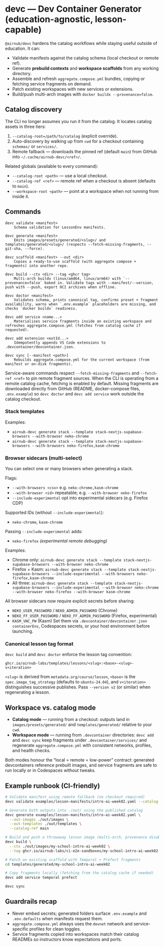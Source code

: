 # devc — Dev Container Generator (education-agnostic, lesson-capable)

`@airnub/devc` hardens the catalog workflows while staying useful outside of education. It can:

- Validate manifests against the catalog schema (local checkout or remote ref).
- Generate **prebuild contexts** and **workspace scaffolds** from any working directory.
- Assemble and refresh `aggregate.compose.yml` bundles, copying or fetching service fragments on demand.
- Patch existing workspaces with new services or extensions.
- Build/push multi-arch images with `docker buildx --provenance=false`.

## Catalog discovery

The CLI no longer assumes you run it from the catalog. It locates catalog assets in three tiers:

1. `--catalog-root=/path/to/catalog` (explicit override).
2. Auto-discovery by walking up from `cwd` for a checkout containing `schemas/` or `services/`.
3. Remote fallback — downloads the pinned ref (default `main`) from GitHub into `~/.cache/airnub-devc/<ref>/`.

Related globals (available to every command):

- `--catalog-root <path>` — use a local checkout.
- `--catalog-ref <ref>` — remote ref when a checkout is absent (defaults to `main`).
- `--workspace-root <path>` — point at a workspace when not running from inside it.

## Commands

```
devc validate <manifest>
    Schema validation for LessonEnv manifests.

devc generate <manifest>
    Emits images/presets/generated/<slug>/ and templates/generated/<slug>/ (respects --fetch-missing-fragments, --git-sha, --force).

devc scaffold <manifest> --out <dir>
    Copies a ready-to-use scaffold (with aggregate compose + fragments) into another repo.

devc build --ctx <dir> --tag <ghcr tag>
    Multi-arch buildx (linux/amd64, linux/arm64) with `--provenance=false` baked in. Validate tags with --manifest/--version, push with --push, export OCI archives when offline.

devc doctor <manifest>
    Validates schema, prints canonical tag, confirms preset + fragment availability, warns when `.env.example` placeholders are missing, and checks `docker buildx` readiness.

devc add service <name...>
    Materialises service fragments inside an existing workspace and refreshes aggregate.compose.yml (fetches from catalog cache if requested).

devc add extension <extId...>
    Idempotently appends VS Code extensions to .devcontainer/devcontainer.json.

devc sync [--manifest <path>]
    Rebuilds aggregate.compose.yml for the current workspace (from manifest or on-disk fragments).
```

Service-aware commands respect `--fetch-missing-fragments` and `--fetch-ref <ref>` to pin remote fragment sources. When the CLI is operating from a remote catalog cache, fetching is enabled by default. Missing fragments are downloaded directly from GitHub (README, docker-compose files, `.env.example`) so `devc doctor` and `devc add service` work outside the catalog checkout.

### Stack templates

Examples:

- `airnub-devc generate stack --template stack-nextjs-supabase-browsers --with-browser neko-chrome`
- `airnub-devc generate stack --template stack-nextjs-supabase-browsers --with-browsers neko-firefox,kasm-chrome`

### Browser sidecars (multi-select)

You can select one or many browsers when generating a stack.

Flags:
- `--with-browsers <csv>`   e.g. `neko-chrome,kasm-chrome`
- `--with-browser <id>`     repeatable; e.g. `--with-browser neko-firefox`
- `--include-experimental`  opt into experimental sidecars (e.g. Firefox CDP)

Supported IDs (without `--include-experimental`):
- `neko-chrome`, `kasm-chrome`

Passing `--include-experimental` adds:
- `neko-firefox` *(experimental remote debugging)*

Examples:
- Chrome only:
  `airnub-devc generate stack --template stack-nextjs-supabase-browsers --with-browser neko-chrome`
- Firefox + Kasm:
  `airnub-devc generate stack --template stack-nextjs-supabase-browsers --include-experimental --with-browsers neko-firefox,kasm-chrome`
- All three:
  `airnub-devc generate stack --template stack-nextjs-supabase-browsers --include-experimental --with-browser neko-chrome --with-browser neko-firefox --with-browser kasm-chrome`

All browser sidecars now require explicit secrets before sharing:
- `NEKO_USER_PASSWORD` / `NEKO_ADMIN_PASSWORD` (Chrome)
- `NEKO_FF_USER_PASSWORD` / `NEKO_FF_ADMIN_PASSWORD` (Firefox, experimental)
- `KASM_VNC_PW` (Kasm)
Set them via `.devcontainer/devcontainer.json` `containerEnv`, Codespaces secrets, or your host environment before launching.

### Canonical lesson tag format

`devc build` and `devc doctor` enforce the lesson tag convention:

```
ghcr.io/airnub-labs/templates/lessons/<slug>:<base>-<slug>-v<iteration>
```

`<slug>` is derived from `metadata.org/course/lesson`, `<base>` is the `spec.image_tag_strategy` (defaults to `ubuntu-24.04`), and `v<iteration>` distinguishes successive publishes. Pass `--version v2` (or similar) when regenerating a lesson.

## Workspace vs. catalog mode

- **Catalog mode** — running from a checkout: outputs land in `images/presets/generated/` and `templates/generated/` relative to your `cwd`.
- **Workspace mode** — running from `.devcontainer` directories: `devc add` and `devc sync` keep fragments under `.devcontainer/services/` and regenerate `aggregate.compose.yml` with consistent networks, profiles, and health checks.

Both modes honour the “local = remote = low-power” contract: generated devcontainers reference prebuilt images, and service fragments are safe to run locally or in Codespaces without tweaks.

## Example runbook (CI-friendly)

```bash
# Validate manifest using remote fallback (no checkout required)
devc validate examples/lesson-manifests/intro-ai-week02.yaml --catalog-ref main

# Generate both outputs into ./out/ using the published catalog
devc generate examples/lesson-manifests/intro-ai-week02.yaml \
  --out-images ./out/images \
  --out-templates ./out/templates \
  --catalog-ref main

# Build and push a throwaway lesson image (multi-arch, provenance disabled)
devc build \
  --ctx ./out/images/my-school-intro-ai-week02 \
  --tag ghcr.io/airnub-labs/ci-e2e-sandboxes/my-school-intro-ai-week02:ubuntu-24.04

# Patch an existing scaffold with Temporal + Prefect fragments
cd templates/generated/my-school-intro-ai-week02

# Copy fragments locally (fetching from the catalog cache if needed)
devc add service temporal prefect

devc sync
```

## Guardrails recap

- Never embed secrets; generated folders surface `.env.example` and `.env.defaults` when manifests request them.
- `aggregate.compose.yml` always uses the `devnet` network and service-specific profiles for clean toggles.
- Service fragments copied into workspaces match their catalog READMEs so instructors know expectations and ports.
